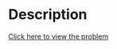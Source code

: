 # Description
[Click here to view the problem](https://www.hackerrank.com/challenges/richie-rich/problem)

